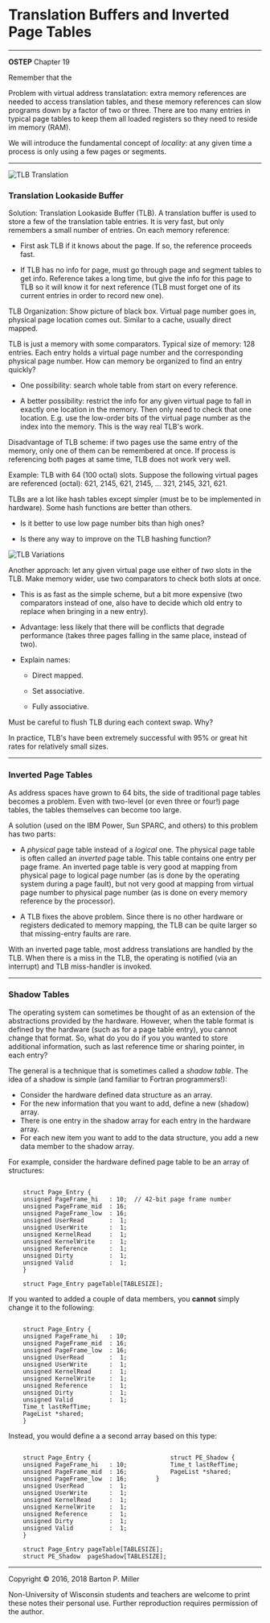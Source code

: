 # Translation Buffers and Inverted Page Tables

* * *

**OSTEP** Chapter 19

Remember that the

Problem with virtual address translatation:
extra memory references are needed
to access translation tables, and these
memory references can slow programs down by a factor
of two or three.
There are too many entries in typical page tables to
keep them all loaded registers so they need to reside im
memory (RAM).

We will introduce the fundamental concept of _locality_:
at any given time a process is only using a few pages or segments.

* * *

![TLB Translation](figures/s18.tlb.gif)

### Translation Lookaside Buffer

Solution: Translation Lookaside Buffer (TLB).
A translation buffer is used to store a few of the
translation table entries. It is very fast, but only
remembers a small number of entries. On each memory
reference:

- First ask TLB if it knows about the page. If so, the
  reference proceeds fast.

- If TLB has no info for page, must go through page and
  segment tables to get info. Reference takes a long time,
  but give the info for this page to TLB so it will know
  it for next reference (TLB must forget one of its current
  entries in order to record new one).


TLB Organization:
Show picture of black box. Virtual page number goes in,
physical page location comes out. Similar to a cache,
usually direct mapped.

TLB is just a memory with some comparators. Typical size
of memory: 128 entries. Each entry holds a virtual page
number and the corresponding physical page number. How
can memory be organized to find an entry quickly?

- One possibility: search whole table from start on
  every reference.

- A better possibility: restrict the info for any given
  virtual page to fall in exactly one location in
  the memory. Then only need
  to check that one location. E.g. use the low-order bits of
  the virtual page number as the index into the memory. This
  is the way real TLB's work.


Disadvantage of TLB scheme: if two pages use the same
entry of the memory, only one of them can be remembered
at once. If process is referencing both pages at same time,
TLB does not work very well.

Example: TLB with 64 (100 octal) slots. Suppose
the following virtual pages are referenced (octal): 621,
2145, 621, 2145, ... 321, 2145, 321, 621.

TLBs are a lot like hash tables except
simpler (must be to be implemented in hardware). Some
hash functions are better than others.

- Is it better to use low page number bits than high ones?

- Is there any way to improve on the TLB hashing function?


![TLB Variations](figures/s18.tlbs.gif)

Another approach: let any given virtual page use either
of _two_ slots in the TLB. Make memory wider, use two
comparators to check both slots at once.

- This is as fast as the simple scheme, but a bit more
  expensive (two comparators instead of one, also have
  to decide which old entry to replace when bringing in
  a new entry).

- Advantage: less likely that there will be conflicts that
  degrade performance (takes three pages falling in the same
  place, instead of two).

- Explain names:
  - Direct mapped.

  - Set associative.

  - Fully associative.

Must be careful to flush TLB during each context swap. Why?

In practice, TLB's have been extremely successful with 95% or great
hit rates for relatively small sizes.

* * *

### Inverted Page Tables

As address spaces have grown to 64 bits, the side of traditional page
tables becomes a problem.
Even with two-level (or even three or four!) page tables, the tables
themselves can become too large.

A solution (used on the IBM Power, Sun SPARC, and others) to this
problem has two parts:

- A _physical_ page table instead of a
  _logical_ one.
  The physical page table is often called an _inverted_ page table.
  This table contains one entry per page frame.
  An inverted page table is very good at mapping from physical page to logical
  page number (as is done by the operating system during a page fault), but not
  very good at mapping from virtual page number to physical page number (as is
  done on every memory reference by the processor).

- A TLB fixes the above problem.
  Since there is no other hardware or registers dedicated to memory mapping,
  the TLB can be quite larger so that missing-entry faults are rare.


With an inverted page table, most address translations are handled by the
TLB.
When there is a miss in the TLB, the operating is notified (via an interrupt)
and TLB miss-handler is invoked.

* * *

### Shadow Tables

The operating system can sometimes be thought of as an extension of
the abstractions provided by the hardware.
However, when the table format is defined by the hardware (such as
for a page table entry), you cannot change that format.
So, what do you do if you you wanted to store additional information,
such as last reference time or sharing pointer,
in each entry?

The general is a technique that is sometimes called a
_shadow table_.
The idea of a shadow is simple (and familiar to Fortran programmers!):

- Consider the hardware defined data structure as an array.
- For the new information that you want to add, define a new (shadow) array.
- There is one entry in the shadow array for each entry in the hardware array.
- For each new item you want to add to the data structure, you add a new data
   member to the shadow array.

For example, consider the hardware defined page table to be an array of structures:

```

    struct Page_Entry {
	unsigned PageFrame_hi   : 10;  // 42-bit page frame number
	unsigned PageFrame_mid  : 16;
	unsigned PageFrame_low  : 16;
	unsigned UserRead       :  1;
	unsigned UserWrite      :  1;
	unsigned KernelRead     :  1;
	unsigned KernelWrite    :  1;
	unsigned Reference      :  1;
	unsigned Dirty          :  1;
	unsigned Valid          :  1;
    }

    struct Page_Entry pageTable[TABLESIZE];

```

If you wanted to added a couple of data members, you **cannot** simply
change it to the following:

```

    struct Page_Entry {
	unsigned PageFrame_hi   : 10;
	unsigned PageFrame_mid  : 16;
	unsigned PageFrame_low  : 16;
	unsigned UserRead       :  1;
	unsigned UserWrite      :  1;
	unsigned KernelRead     :  1;
	unsigned KernelWrite    :  1;
	unsigned Reference      :  1;
	unsigned Dirty          :  1;
	unsigned Valid          :  1;
	Time_t lastRefTime;
	PageList *shared;
    }

```

Instead, you would define a a second array based on this type:

```

    struct Page_Entry {                      struct PE_Shadow {
	unsigned PageFrame_hi   : 10;            Time_t lastRefTime;
	unsigned PageFrame_mid  : 16;            PageList *shared;
	unsigned PageFrame_low  : 16;        }
	unsigned UserRead       :  1;
	unsigned UserWrite      :  1;
	unsigned KernelRead     :  1;
	unsigned KernelWrite    :  1;
	unsigned Reference      :  1;
	unsigned Dirty          :  1;
	unsigned Valid          :  1;
    }

    struct Page_Entry pageTable[TABLESIZE];
    struct PE_Shadow  pageShadow[TABLESIZE];

```

* * *

Copyright © 2016, 2018 Barton P. Miller

Non-University of Wisconsin students and teachers are welcome
to print these notes their personal use.
Further reproduction requires permission of the author.

